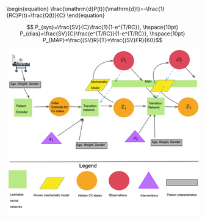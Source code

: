 \begin{equation}
       \frac{\mathrm{d}P(t)}{\mathrm{d}t}=-\frac{1}{RC}P(t)+\frac{Q(t)}{C}
   \end{equation} 

$$ P_{sys}=\frac{SV}{C}\frac{1}{1-e^{T/RC}}, \hspace{10pt}
    P_{dias}=\frac{SV}{C}\frac{e^{T/RC}}{1-e^{T/RC}}, \hspace{10pt} P_{MAP}=\frac{(SV)R}{T}=\frac{(SV)FR}{60}$$
    
  



![alt text](https://github.com/thxsxth/POMDP_RLSepsis/blob/master/Images/auto_en_diag%20(1).png)
